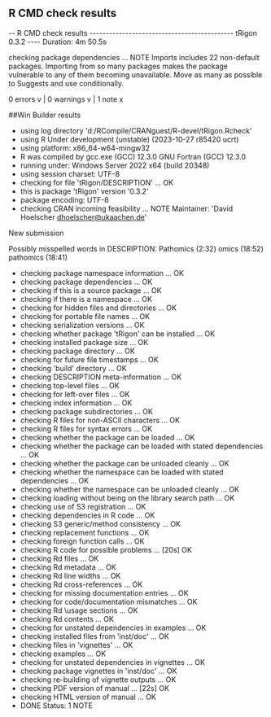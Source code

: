 ## R CMD check results

-- R CMD check results -------------------------------------------- tRigon 0.3.2 ----
Duration: 4m 50.5s

checking package dependencies ... NOTE
Imports includes 22 non-default packages.
Importing from so many packages makes the package vulnerable to any of
them becoming unavailable.  Move as many as possible to Suggests and
use conditionally.

0 errors v | 0 warnings v | 1 note x

##Win Builder results
* using log directory 'd:/RCompile/CRANguest/R-devel/tRigon.Rcheck'
* using R Under development (unstable) (2023-10-27 r85420 ucrt)
* using platform: x86_64-w64-mingw32
* R was compiled by
    gcc.exe (GCC) 12.3.0
    GNU Fortran (GCC) 12.3.0
* running under: Windows Server 2022 x64 (build 20348)
* using session charset: UTF-8
* checking for file 'tRigon/DESCRIPTION' ... OK
* this is package 'tRigon' version '0.3.2'
* package encoding: UTF-8
* checking CRAN incoming feasibility ... NOTE
Maintainer: 'David Hoelscher <dhoelscher@ukaachen.de>'

New submission

Possibly misspelled words in DESCRIPTION:
  Pathomics (2:32)
  omics (18:52)
  pathomics (18:41)
* checking package namespace information ... OK
* checking package dependencies ... OK
* checking if this is a source package ... OK
* checking if there is a namespace ... OK
* checking for hidden files and directories ... OK
* checking for portable file names ... OK
* checking serialization versions ... OK
* checking whether package 'tRigon' can be installed ... OK
* checking installed package size ... OK
* checking package directory ... OK
* checking for future file timestamps ... OK
* checking 'build' directory ... OK
* checking DESCRIPTION meta-information ... OK
* checking top-level files ... OK
* checking for left-over files ... OK
* checking index information ... OK
* checking package subdirectories ... OK
* checking R files for non-ASCII characters ... OK
* checking R files for syntax errors ... OK
* checking whether the package can be loaded ... OK
* checking whether the package can be loaded with stated dependencies ... OK
* checking whether the package can be unloaded cleanly ... OK
* checking whether the namespace can be loaded with stated dependencies ... OK
* checking whether the namespace can be unloaded cleanly ... OK
* checking loading without being on the library search path ... OK
* checking use of S3 registration ... OK
* checking dependencies in R code ... OK
* checking S3 generic/method consistency ... OK
* checking replacement functions ... OK
* checking foreign function calls ... OK
* checking R code for possible problems ... [20s] OK
* checking Rd files ... OK
* checking Rd metadata ... OK
* checking Rd line widths ... OK
* checking Rd cross-references ... OK
* checking for missing documentation entries ... OK
* checking for code/documentation mismatches ... OK
* checking Rd \usage sections ... OK
* checking Rd contents ... OK
* checking for unstated dependencies in examples ... OK
* checking installed files from 'inst/doc' ... OK
* checking files in 'vignettes' ... OK
* checking examples ... OK
* checking for unstated dependencies in vignettes ... OK
* checking package vignettes in 'inst/doc' ... OK
* checking re-building of vignette outputs ... OK
* checking PDF version of manual ... [22s] OK
* checking HTML version of manual ... OK
* DONE
Status: 1 NOTE

